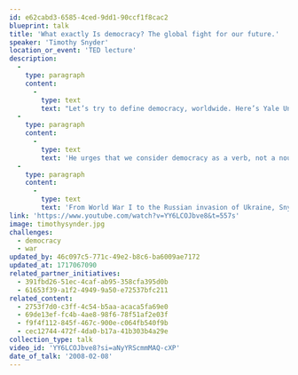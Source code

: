 ```yaml
---
id: e62cabd3-6585-4ced-9dd1-90ccf1f8cac2
blueprint: talk
title: 'What exactly Is democracy? The global fight for our future.'
speaker: 'Timothy Snyder'
location_or_event: 'TED lecture'
description:
  -
    type: paragraph
    content:
      -
        type: text
        text: "Let’s try to define democracy, worldwide. Here’s Yale University historian Timothy Snyder in the first ten minutes of this TED talk describing\_what a dynamic thing democracy is and how hard it is to hold on to. \"If you think democracy is some kind of inevitable, default setting for the world, then you aren't going to have it for very long.\""
  -
    type: paragraph
    content:
      -
        type: text
        text: 'He urges that we consider democracy as a verb, not a noun; describes how it exists inside us; and mentions the dangers of “procedures.”'
  -
    type: paragraph
    content:
      -
        type: text
        text: 'From World War I to the Russian invasion of Ukraine, Snyder also dives into the structures that uplift and tear down political systems, offering historical perspective on the current state of democracy throughout the world as well as the patterns of thought that lead to tyranny. Not least, he discusses a new approach to democracy that could help create and protect a future of freedom.'
link: 'https://www.youtube.com/watch?v=YY6LCOJbve8&t=557s'
image: timothysynder.jpg
challenges:
  - democracy
  - war
updated_by: 46c097c5-771c-49e2-b8c6-ba6009ae7172
updated_at: 1717067090
related_partner_initiatives:
  - 391fbd26-51ec-4caf-ab95-358cfa395d0b
  - 61653f39-a1f2-4949-9a50-e72537bfc211
related_content:
  - 2753f7d0-c3ff-4c54-b5aa-acaca5fa69e0
  - 69de13ef-fc4b-4ae8-98f6-78f51af2e03f
  - f9f4f112-845f-467c-900e-c064fb540f9b
  - cec12744-472f-4da0-b17a-41b303b4a29e
collection_type: talk
video_id: 'YY6LCOJbve8?si=aNyYRScmmMAQ-cXP'
date_of_talk: '2008-02-08'
---
```

